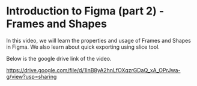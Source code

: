 # Introduction to Figma (part 2) - Frames and Shapes

In this video, we will learn the properties and usage of Frames and Shapes in Figma. We also learn about quick exporting using slice tool.

Below is the google drive link of the video.

https://drive.google.com/file/d/1InB8yA2hnLfOXqzrGDaQ_xA_OPrJwa-g/view?usp=sharing


